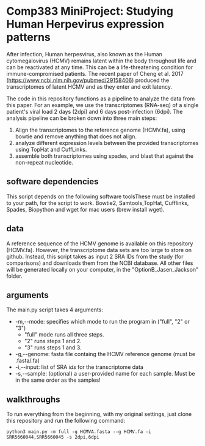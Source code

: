 # Comp383 MiniProject: Studying Human Herpevirus expression patterns

After infection, Human herpesvirus, also known as the Human cytomegalovirus (HCMV) remains latent within the body throughout life and can be reactivated at any time. This can be a life-threatening condition for immune-compromised patients. The recent paper of Cheng et al. 2017 (https://www.ncbi.nlm.nih.gov/pubmed/29158406) produced the transcriptomes of latent HCMV and as they enter and exit latency. 

The code in this repository functions as a pipeline to analyze the data from this paper. For an example, we use the transcriptomes (RNA-seq) of a single patient's viral load 2 days (2dpi) and 6 days post-infection (6dpi). The analysis pipeline can be broken down into three main steps:
1. Align the transcriptomes to the reference genome (HCMV.fa), using bowtie and remove anything that does not align.
2. analyze different expression levels between the provided transcriptomes using TopHat and CuffLinks.
3. assemble both transcriptomes using spades, and blast that against the non-repeat nucleotide.

## software dependencies
This script depends on the following software toolsThese must be installed to your path, for the script to work.
Bowtie2, Samtools,TopHat, Cufflinks, Spades, Biopython and wget for mac users (brew install wget).

## data 
A reference sequence of the HCMV genome is available on this repository (HCMV.fa). However, the transcriptome data sets are too large to store on github. Instead, this script takes as input 2 SRA IDs from the study (for comparisons) and downloads them from the NCBI database. All other files will be generated locally on your computer, in the "OptionB_Jasen_Jackson" folder.

## arguments
The main.py script takes 4 arguments:
* -m,--mode: specifies which mode to run the program in ("full", "2" or "3")
  * "full" mode runs all three steps. 
  * "2" runs steps 1 and 2.
  * "3" runs steps 1 and 3. 
*  -g,--genome: fasta file containg the HCMV reference genome (must be .fasta/.fa)
*  -i,--input: list of SRA *ids* for the transcriptome data
*  -s,--sample: (optional) a user-provided name for each sample. Must be in the same order as the samples!

## walkthroughs

To run everything from the beginning, with my original settings, just clone this repository and run the following command:

    python3 main.py -m full -g HCMVA.fasta --g HCMV.fa -i SRR5660044,SRR5660045 -s 2dpi,6dpi


  



